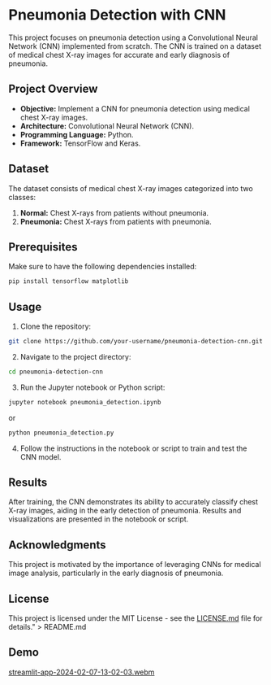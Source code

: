 # Pneumonia Detection with CNN

This project focuses on pneumonia detection using a Convolutional Neural Network (CNN) implemented from scratch. The CNN is trained on a dataset of medical chest X-ray images for accurate and early diagnosis of pneumonia.


## Project Overview

- **Objective:** Implement a CNN for pneumonia detection using medical chest X-ray images.
- **Architecture:** Convolutional Neural Network (CNN).
- **Programming Language:** Python.
- **Framework:** TensorFlow and Keras.

## Dataset

The dataset consists of medical chest X-ray images categorized into two classes:

1. **Normal:** Chest X-rays from patients without pneumonia.
2. **Pneumonia:** Chest X-rays from patients with pneumonia.

## Prerequisites

Make sure to have the following dependencies installed:

```bash
pip install tensorflow matplotlib
```

## Usage

1. Clone the repository:

```bash
git clone https://github.com/your-username/pneumonia-detection-cnn.git
```

2. Navigate to the project directory:

```bash
cd pneumonia-detection-cnn
```

3. Run the Jupyter notebook or Python script:

```bash
jupyter notebook pneumonia_detection.ipynb
```

or

```bash
python pneumonia_detection.py
```

4. Follow the instructions in the notebook or script to train and test the CNN model.

## Results

After training, the CNN demonstrates its ability to accurately classify chest X-ray images, aiding in the early detection of pneumonia. Results and visualizations are presented in the notebook or script.

## Acknowledgments

This project is motivated by the importance of leveraging CNNs for medical image analysis, particularly in the early diagnosis of pneumonia.

## License

This project is licensed under the MIT License - see the [LICENSE.md](LICENSE.md) file for details." > README.md

## Demo

[streamlit-app-2024-02-07-13-02-03.webm](https://github.com/figo2001/Pneumonia-Detection-using-CNN/assets/78696850/f53fe2d8-2ca1-4ce8-8ade-fdccd658ab3a)
